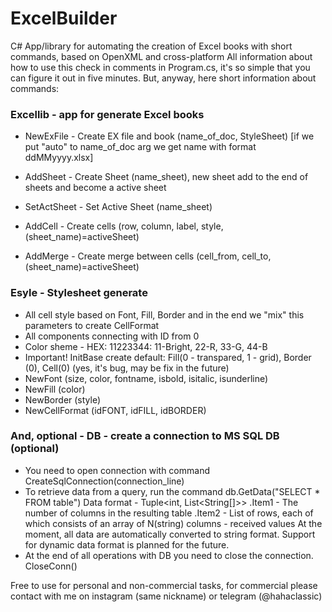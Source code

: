 # ExcelBuilder
C# App/library for automating the creation of Excel books with short commands, based on OpenXML and cross-platform
All information about how to use this check in comments in Program.cs, it's so simple that you can figure it out in five minutes. But, anyway, here short information about commands:

### Excellib - app for generate Excel books
  - NewExFile - Create EX file and book  (name_of_doc, StyleSheet) [if we put "auto" to name_of_doc arg we get name with format ddMMyyyy.xlsx]
  
  - AddSheet - Create Sheet  (name_sheet), new sheet add to the end of sheets and become a active sheet
  - SetActSheet - Set Active Sheet (name_sheet)
  - AddCell - Create cells (row, column, label, style, (sheet_name)=activeSheet)
  - AddMerge - Create merge between cells (cell_from, cell_to, (sheet_name)=activeSheet)
### Esyle - Stylesheet generate
  - All cell style based on Font, Fill, Border and in the end we "mix" this parameters to create CellFormat
  - All components connecting with ID from 0
  - Color sheme - HEX: 11223344: 11-Bright, 22-R, 33-G, 44-B
  - Important! InitBase create default: Fill(0 - transpared, 1 - grid), Border (0), Cell(0) (yes, it's bug, may be fix in the future)
  - NewFont (size, color, fontname, isbold, isitalic, isunderline)
  - NewFill (color)
  - NewBorder (style) 
  - NewCellFormat (idFONT, idFILL, idBORDER)
### And, optional - DB - create a connection to MS SQL DB (optional)
  - You need to open connection with command CreateSqlConnection(connection_line)
  - To retrieve data from a query, run the command db.GetData("SELECT * FROM table")
     Data format - Tuple<int, List<String[]>>
     .Item1 - The number of columns in the resulting table
     .Item2 - List of rows, each of which consists of an array of N(string) columns - received values
     At the moment, all data are automatically converted to string format. Support for dynamic data format is planned for the future.
  - At the end of all operations with DB you need to close the connection. CloseConn()

Free to use for personal and non-commercial tasks, for commercial please contact with me on instagram (same nickname) or telegram (@hahaclassic)
